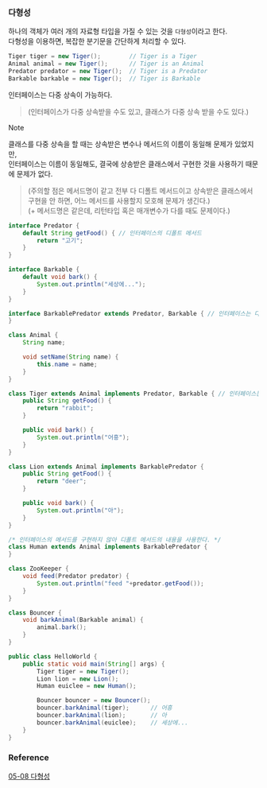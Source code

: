 ### 다형성
하나의 객체가 여러 개의 자료형 타입을 가질 수 있는 것을 `다형성`이라고 한다.<br>
다형성을 이용하면, 복잡한 분기문을 간단하게 처리할 수 있다.<br>
```java
Tiger tiger = new Tiger();        // Tiger is a Tiger
Animal animal = new Tiger();      // Tiger is an Animal
Predator predator = new Tiger();  // Tiger is a Predator
Barkable barkable = new Tiger();  // Tiger is Barkable
```

인터페이스는 다중 상속이 가능하다.
> (인터페이스가 다중 상속받을 수도 있고, 클래스가 다중 상속 받을 수도 있다.)<br>

> [!NOTE]
> 클래스를 다중 상속을 할 때는 상속받은 변수나 메서드의 이름이 동일해 문제가 있었지만,<br>
> 인터페이스는 이름이 동일해도, 결국에 상송받은 클래스에서 구현한 것을 사용하기 때문에 문제가 없다.<br>

> (주의할 점은 메서드명이 같고 전부 다 디폴트 메서드이고 상속받은 클래스에서 구현을 안 하면, 어느 메서드를 사용할지 모호해 문제가 생긴다.)<br>
> (+ 메서드명은 같은데, 리턴타입 혹은 매개변수가 다를 때도 문제이다.)<br>

```java
interface Predator {
    default String getFood() { // 인터페이스의 디폴트 메서드
        return "고기";
    }
}

interface Barkable {
    default void bark() {
        System.out.println("세상에...");
    }
}

interface BarkablePredator extends Predator, Barkable { // 인터페이스는 다중 상속이 가능하다.
}

class Animal {
    String name;

    void setName(String name) {
        this.name = name;
    }
}

class Tiger extends Animal implements Predator, Barkable { // 인터페이스는 다중 상속이 가능하다.
    public String getFood() {
        return "rabbit";
    }

    public void bark() {
        System.out.println("어흥");
    }
}

class Lion extends Animal implements BarkablePredator {
    public String getFood() {
        return "deer";
    }

    public void bark() {
        System.out.println("아");
    }
}

/* 인터페이스의 메서드를 구현하지 않아 디폴트 메서드의 내용을 사용한다. */
class Human extends Animal implements BarkablePredator {
}

class ZooKeeper {
    void feed(Predator predator) {
        System.out.println("feed "+predator.getFood());
    }
}

class Bouncer {
    void barkAnimal(Barkable animal) {
        animal.bark();
    }
}

public class HelloWorld {
    public static void main(String[] args) {
        Tiger tiger = new Tiger();
        Lion lion = new Lion();
        Human euiclee = new Human();

        Bouncer bouncer = new Bouncer();
        bouncer.barkAnimal(tiger);      // 어흥
        bouncer.barkAnimal(lion);       // 아
        bouncer.barkAnimal(euiclee);    // 세상에...
    }
}
```




### Reference
[05-08 다형성](https://wikidocs.net/269)<br>
